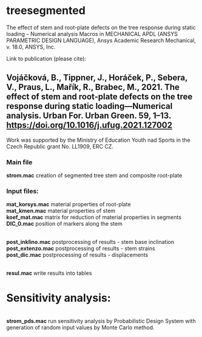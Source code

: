 # treesegmented
The effect of stem and root-plate defects on the tree response during static loading – Numerical analysis 
Macros in MECHANICAL APDL (ANSYS PARAMETRIC DESIGN LANGUAGE), Ansys Academic Research Mechanical, v. 18.0, ANSYS, Inc.

Link to publication (please cite): 
## Vojáčková, B., Tippner, J., Horáček, P., Sebera, V., Praus, L., Mařík, R., Brabec, M., 2021. The effect of stem and root-plate defects on the tree response during static loading—Numerical analysis. Urban For. Urban Green. 59, 1–13. https://doi.org/10.1016/j.ufug.2021.127002

Work was supported by the Ministry of Education Youth nad Sports in the Czech Republic grant No. LL1909, ERC CZ.

### Main file
**strom.mac**
creation of segmented tree stem and composite root-plate

### Input files: 
**mat_korsys.mac** material properties of root-plate
 <br>**mat_kmen.mac** material properties of stem
 <br>**koef_mat.mac** matrix for reduction of material properties in segments
 <br>**DIC_0.mac** position of markers along the stem

 <br>**post_inklino.mac** postprocessing of results - stem base inclination
 <br>**post_extenzo.mac** postprocessing of results - stem strains
 <br>**post_dic.mac** postprocessing of results - displacements

 <br>**resul.mac** write results into tables

# Sensitivity analysis: 
 <br>**strom_pds.mac** run sensitivity analysis by Probabilistic Design System with generation of random input values by Monte Carlo method.

